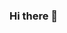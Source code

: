 ### Hi there 👋

<!--
**OmarCodes2/OmarCodes2** is a ✨ _special_ ✨ repository because its `README.md` (this file) appears on your GitHub profile.

Here are some ideas to get you started:

👋 Hi, I’m Omar, second year Software Engineering student at McMaster University.
👀 I’m interested in Web Dev and machine learning .
📫 How to reach me:
Email - 1bakromar@gmail.com
LinkedIn - https://www.linkedin.com/in/omar-bakr-960637212/
Instagram - https://www.instagram.com/omar_b_25/
